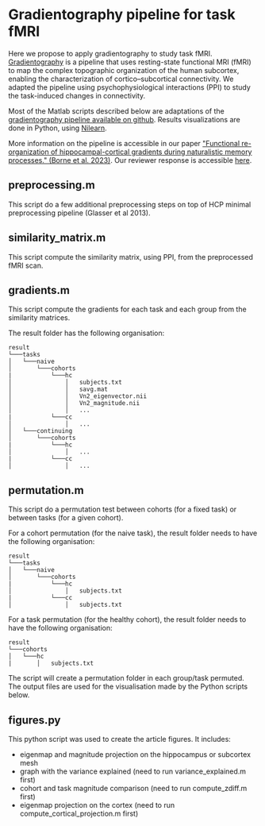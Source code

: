 # Gradientography pipeline for task fMRI

Here we propose to apply gradientography to study task fMRI.
[Gradientography](https://www.nature.com/articles/s41593-020-00711-6.epdf?sharing_token=Fzk9fg_oTs49l2_4GcFHvtRgN0jAjWel9jnR3ZoTv0OcoEh_rWSSGTYcOuTVFJlvyoz7cKiJgYmHRlYIGzAnNt5tMyMZIXn3xdgdMC_wzDAONIDh5m0cUiLGzNChnEK_AHqVJl2Qrno8-hzk8CanTnXjGX3rRfZX3WXgTLew1oE%3D) is a pipeline that uses resting-state functional MRI (fMRI) to map the complex topographic organization of the human subcortex, enabling the characterization of cortico–subcortical connectivity. 
We adapted the pipeline using psychophysiological interactions (PPI) to study the task-induced changes in connectivity.

Most of the Matlab scripts described below are adaptations of the [gradientography pipeline available on github](https://github.com/yetianmed/subcortex).
Results visualizations are done in Python, using [Nilearn](https://nilearn.github.io).

More information on the pipeline is accessible in our paper ["Functional re-organization of hippocampal-cortical gradients during naturalistic memory processes." (Borne et al. 2023)](https://doi.org/10.1016/j.neuroimage.2023.119996). Our reviewer response is accessible [here](./NIMG_22_939_revisions.pdf).

## preprocessing.m

This script do a few additional preprocessing steps on top of HCP minimal preprocessing pipeline (Glasser et al 2013).

## similarity_matrix.m

This script compute the similarity matrix, using PPI, from the preprocessed fMRI scan.

## gradients.m

This script compute the gradients for each task and each group from the similarity matrices.

The result folder has the following organisation:

```
result
└───tasks
│   └───naive
│       └───cohorts
|           └───hc
│               │   subjects.txt
│               │   savg.mat
│               │   Vn2_eigenvector.nii
│               │   Vn2_magnitude.nii
│               │   ...
|           └───cc
│               │   ...
│   └───continuing
│       └───cohorts
|           └───hc
│               │   ...
|           └───cc
│               │   ...
```

## permutation.m

This script do a permutation test between cohorts (for a fixed task) or between tasks (for a given cohort).

For a cohort permutation (for the naive task), the result folder needs to have the following organisation:
```
result
└───tasks
│   └───naive
│       └───cohorts
|           └───hc
│               │   subjects.txt
|           └───cc
│               │   subjects.txt
```

For a task permutation (for the healthy cohort), the result folder needs to have the following organisation:
```
result
└───cohorts
│   └───hc
|       │   subjects.txt
```

The script will create a permutation folder in each group/task permuted. The output files are used for the visualisation made by the Python scripts below.

## figures.py

This python script was used to create the article figures. It includes:
- eigenmap and magnitude projection on the hippocampus or subcortex mesh
- graph with the variance explained (need to run variance_explained.m first)
- cohort and task magnitude comparison (need to run compute_zdiff.m first)
- eigenmap projection on the cortex (need to run compute_cortical_projection.m first)




